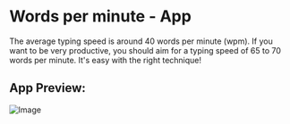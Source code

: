 # Words per minute - App
The average typing speed is around 40 words per minute (wpm). If you want to be very productive, you should aim for a typing speed of 65 to 70 words per minute. It's easy with the right technique!

## App Preview:
![Image](https://s10.gifyu.com/images/Animationf7c84b81234f2e62.gif)
